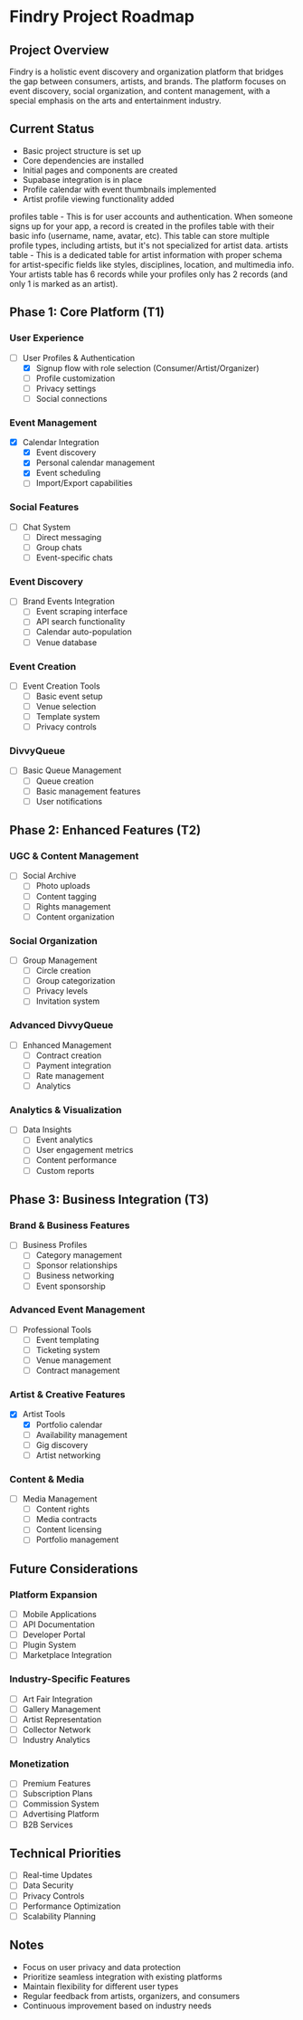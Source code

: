 
# Findry Project Roadmap

## Project Overview
Findry is a holistic event discovery and organization platform that bridges the gap between consumers, artists, and brands. The platform focuses on event discovery, social organization, and content management, with a special emphasis on the arts and entertainment industry.

## Current Status
- Basic project structure is set up
- Core dependencies are installed
- Initial pages and components are created
- Supabase integration is in place
- Profile calendar with event thumbnails implemented
- Artist profile viewing functionality added

profiles table - This is for user accounts and authentication. When someone signs up for your app, a record is created in the profiles table with their basic info (username, name, avatar, etc). This table can store multiple profile types, including artists, but it's not specialized for artist data.
artists table - This is a dedicated table for artist information with proper schema for artist-specific fields like styles, disciplines, location, and multimedia info. Your artists table has 6 records while your profiles only has 2 records (and only 1 is marked as an artist).
## Phase 1: Core Platform (T1)

### User Experience
- [ ] User Profiles & Authentication
  - [x] Signup flow with role selection (Consumer/Artist/Organizer)
  - [ ] Profile customization
  - [ ] Privacy settings
  - [ ] Social connections

### Event Management
- [x] Calendar Integration
  - [x] Event discovery
  - [x] Personal calendar management
  - [x] Event scheduling
  - [ ] Import/Export capabilities

### Social Features
- [ ] Chat System
  - [ ] Direct messaging
  - [ ] Group chats
  - [ ] Event-specific chats

### Event Discovery
- [ ] Brand Events Integration
  - [ ] Event scraping interface
  - [ ] API search functionality
  - [ ] Calendar auto-population
  - [ ] Venue database

### Event Creation
- [ ] Event Creation Tools
  - [ ] Basic event setup
  - [ ] Venue selection
  - [ ] Template system
  - [ ] Privacy controls

### DivvyQueue
- [ ] Basic Queue Management
  - [ ] Queue creation
  - [ ] Basic management features
  - [ ] User notifications

## Phase 2: Enhanced Features (T2)

### UGC & Content Management
- [ ] Social Archive
  - [ ] Photo uploads
  - [ ] Content tagging
  - [ ] Rights management
  - [ ] Content organization

### Social Organization
- [ ] Group Management
  - [ ] Circle creation
  - [ ] Group categorization
  - [ ] Privacy levels
  - [ ] Invitation system

### Advanced DivvyQueue
- [ ] Enhanced Management
  - [ ] Contract creation
  - [ ] Payment integration
  - [ ] Rate management
  - [ ] Analytics

### Analytics & Visualization
- [ ] Data Insights
  - [ ] Event analytics
  - [ ] User engagement metrics
  - [ ] Content performance
  - [ ] Custom reports

## Phase 3: Business Integration (T3)

### Brand & Business Features
- [ ] Business Profiles
  - [ ] Category management
  - [ ] Sponsor relationships
  - [ ] Business networking
  - [ ] Event sponsorship

### Advanced Event Management
- [ ] Professional Tools
  - [ ] Event templating
  - [ ] Ticketing system
  - [ ] Venue management
  - [ ] Contract management

### Artist & Creative Features
- [x] Artist Tools
  - [x] Portfolio calendar
  - [ ] Availability management
  - [ ] Gig discovery
  - [ ] Artist networking

### Content & Media
- [ ] Media Management
  - [ ] Content rights
  - [ ] Media contracts
  - [ ] Content licensing
  - [ ] Portfolio management

## Future Considerations

### Platform Expansion
- [ ] Mobile Applications
- [ ] API Documentation
- [ ] Developer Portal
- [ ] Plugin System
- [ ] Marketplace Integration

### Industry-Specific Features
- [ ] Art Fair Integration
- [ ] Gallery Management
- [ ] Artist Representation
- [ ] Collector Network
- [ ] Industry Analytics

### Monetization
- [ ] Premium Features
- [ ] Subscription Plans
- [ ] Commission System
- [ ] Advertising Platform
- [ ] B2B Services

## Technical Priorities
- [ ] Real-time Updates
- [ ] Data Security
- [ ] Privacy Controls
- [ ] Performance Optimization
- [ ] Scalability Planning

## Notes
- Focus on user privacy and data protection
- Prioritize seamless integration with existing platforms
- Maintain flexibility for different user types
- Regular feedback from artists, organizers, and consumers
- Continuous improvement based on industry needs 


